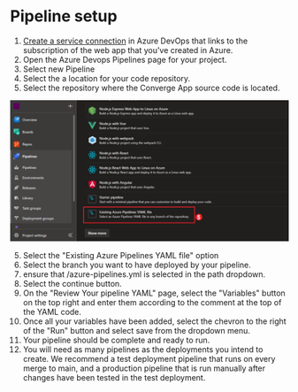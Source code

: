 # Pipeline setup

1. [Create a service connection](https://docs.microsoft.com/en-us/azure/devops/pipelines/library/service-endpoints?view=azure-devops&tabs=yaml) in Azure DevOps that links to the subscription of the web app that you've created in Azure.
1. Open the Azure Devops Pipelines page for your project.
2. Select new Pipeline
3. Select the a location for your code repository.
4. Select the repository where the Converge App source code is located.

![new Pipeline](./screenshots/select-existing-yaml-file.PNG)

5. Select the "Existing Azure Pipelines YAML file" option
6. Select the branch you want to have deployed by your pipeline.
7. ensure that /azure-pipelines.yml is selected in the path dropdown.
8. Select the continue button.
9. On the "Review Your pipeline YAML" page, select the "Variables" button on the top right and enter them according to the comment at the top of the YAML code.
10. Once all your variables have been added, select the chevron to the right of the "Run" button and select save from the dropdown menu.
11. Your pipeline should be complete and ready to run.
12. You will need as many pipelines as the deployments you intend to create. We recommend a test deployment pipeline that runs on every merge to main, and a production pipeline that is run manually after changes have been tested in the test deployment.
